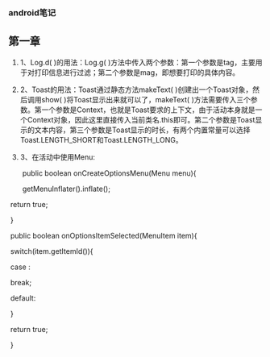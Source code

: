 

### android笔记

## 第一章

1. 1、Log.d( )的用法：Log.g( )方法中传入两个参数：第一个参数是tag，主要用于对打印信息进行过滤；第二个参数是mag，即想要打印的具体内容。

2. 2、Toast的用法：Toast通过静态方法makeText( )创建出一个Toast对象，然后调用show( )将Toast显示出来就可以了，makeText( )方法需要传入三个参数。第一个参数是Context，也就是Toast要求的上下文，由于活动本身就是一个Context对象，因此这里直接传入当前类名.this即可。第二个参数是Toast显示的文本内容，第三个参数是Toast显示的时长，有两个内置常量可以选择Toast.LENGTH_SHORT和Toast.LENGTH_LONG。

3. 3、在活动中使用Menu:

   ​    public boolean onCreateOptionsMenu(Menu menu){

   ​    getMenuInflater().inflate();

​    return true;

​    }



​    public boolean onOptionsItemSelected(MenuItem item){

​    switch(item.getItemId()){

​    case                :

​    break;

​    default:

​    }

​    return true;

​    }